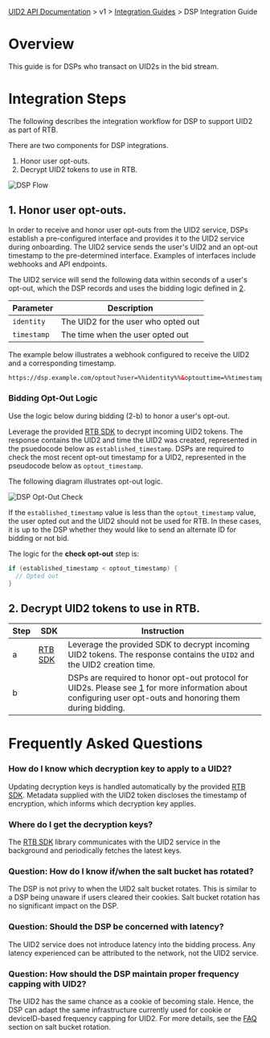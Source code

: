 [UID2 API Documentation](../../README.md) > v1 > [Integration Guides](README.md) > DSP Integration Guide

# Overview

This guide is for DSPs who transact on UID2s in the bid stream.

# Integration Steps 

The following describes the integration workflow for DSP to support UID2 as part of RTB.

There are two components for DSP integrations.
1. Honor user opt-outs.
2. Decrypt UID2 tokens to use in RTB.

![DSP Flow](https://mermaid.ink/svg/eyJjb2RlIjoiICBzZXF1ZW5jZURpYWdyYW1cbiAgICBwYXJ0aWNpcGFudCBVIGFzIFVzZXJcbiAgICBwYXJ0aWNpcGFudCBTU1BcbiAgICBwYXJ0aWNpcGFudCBEU1BcbiAgICBwYXJ0aWNpcGFudCBVSUQyIGFzIFVJRDIgU2VydmljZVxuICAgIHBhcnRpY2lwYW50IFRDIGFzIFRyYW5zcGFyZW5jeSAmIENvbnNlbnQgUG9ydGFsXG4gICAgTm90ZSBvdmVyIFUsVEM6IDEuIEhvbm9yIHVzZXIgb3B0LW91dHMuXG4gICAgVS0-PlRDOiAxLWEuIFVzZXIgb3B0cyBvdXQuXG4gICAgYWN0aXZhdGUgVENcbiAgICBUQy0-PlVJRDI6IDEtYi4gVUlEMiBzZXJ2aWNlIHJlY2VpdmVzIG9wdC1vdXQuXG4gICAgZGVhY3RpdmF0ZSBUQ1xuICAgIGFjdGl2YXRlIFVJRDJcbiAgICBVSUQyLT4-RFNQOiAxLWMuIERTUCByZWNlaXZlcyBvcHQtb3V0LlxuICAgIGRlYWN0aXZhdGUgVUlEMlxuICAgIE5vdGUgb3ZlciBVLFRDOiAyLiBEZWNyeXB0IFVJRDIgdG9rZW5zIHRvIHVzZSBpbiBSVEIuXG4gICAgU1NQLS0-PkRTUDogVGhlIFNTUCBjYWxscyBhIERTUCBmb3IgYmlkLlxuICAgIERTUC0-PkRTUDogMi1hLiBEZWNyeXB0IFVJRDIgdG9rZW5zLlxuICAgIERTUC0-PkRTUDogMi1iLiBFeGVjdXRlIGJpZGRpbmcgbG9naWMsIGhvbm9yaW5nIHVzZXIgb3B0LW91dHMuXG4iLCJtZXJtYWlkIjp7InRoZW1lIjoiZm9yZXN0In0sInVwZGF0ZUVkaXRvciI6ZmFsc2V9)

## 1. Honor user opt-outs.

In order to receive and honor user opt-outs from the UID2 service, DSPs establish a pre-configured interface and provides it to the UID2 service during onboarding. The UID2 service sends the user's UID2 and an opt-out timestamp to the pre-determined interface. Examples of interfaces include webhooks and API endpoints.

The UID2 service will send the following data within seconds of a user's opt-out, which the DSP records and uses the bidding logic defined in [2](#2-decrypt-uid2-tokens-to-use-in-rtb).

| Parameter | Description |
| --- | --- |
| `identity` | The UID2 for the user who opted out |
| `timestamp` | The time when the user opted out |


The example below illustrates a webhook configured to receive the UID2 and a corresponding timestamp.

```html
https://dsp.example.com/optout?user=%%identity%%&optouttime=%%timestamp%%
```
### Bidding Opt-Out Logic

Use the logic below during bidding (2-b) to honor a user's opt-out.

Leverage the provided [RTB SDK](../sdks/dsp-client-v1-overview.md) to decrypt incoming UID2 tokens. The response contains the UID2 and time the UID2 was created, represented in the psuedocode below as `established_timestamp`. DSPs are required to check the most recent opt-out timestamp for a UID2, represented in the pseudocode below as `optout_timestamp`. 

The following diagram illustrates opt-out logic.

![DSP Opt-Out Check](https://mermaid.ink/svg/eyJjb2RlIjoiZ3JhcGggTFJcbkFbRGVjcnlwdCBVSUQyIFRva2VuXSAtLT4gQltSZXRyaWV2ZSBPcHQtb3V0IGZvciBVSUQyXVxuICAgIEIgLS0-IEN7Q2hlY2sgT3B0LW91dH1cbiAgICBDIC0tPiB8T3B0ZWQgT3V0fCBEW0JpZCB3aXRob3V0IFVJRDJdXG4gICAgQyAtLT4gfE5vdCBPcHRlZCBPdXR8IEVbQmlkIHdpdGggVUlEMl1cbiIsIm1lcm1haWQiOnsidGhlbWUiOiJmb3Jlc3QifSwidXBkYXRlRWRpdG9yIjpmYWxzZX0)

If the `established_timestamp` value is less than the `optout_timestamp` value, the user opted out and the UID2 should not be used for RTB. In these cases, it is up to the DSP whether they would like to send an alternate ID for bidding or not bid.

The logic for the <b>check opt-out</b> step is:
```java
if (established_timestamp < optout_timestamp) {
  // Opted out
}
```

## 2. Decrypt UID2 tokens to use in RTB.

| Step | SDK | Instruction |
| --- | --- | --- |
| a | [RTB SDK](../sdks/dsp-client-v1-overview.md)  | Leverage the provided SDK to decrypt incoming UID2 tokens. The response contains the `UID2` and the UID2 creation time. |
| b | | DSPs are required to honor opt-out protocol for UID2s. Please see [1](#1-honor-user-opt-outs) for more information about configuring user opt-outs and honoring them during bidding. |

# Frequently Asked Questions
### How do I know which decryption key to apply to a UID2?
Updating decryption keys is handled automatically by the provided [RTB SDK](../sdks/dsp-client-v1-overview.md). Metadata supplied with the UID2 token discloses the timestamp of encryption, which informs which decryption key applies. 

### Where do I get the decryption keys?
The [RTB SDK](../sdks/dsp-client-v1-overview.md) library communicates with the UID2 service in the background and periodically fetches the latest keys.

### Question: How do I know if/when the salt bucket has rotated?
The DSP is not privy to when the UID2 salt bucket rotates. This is similar to a DSP being unaware if users cleared their cookies. Salt bucket rotation has no significant impact on the DSP.  

### Question: Should the DSP be concerned with latency?
The UID2 service does not introduce latency into the bidding process. Any latency experienced can be attributed to the network, not the UID2 service.

### Question: How should the DSP maintain proper frequency capping with UID2?
The UID2 has the same chance as a cookie of becoming stale. Hence, the DSP can adapt the same infrastructure currently used for cookie or deviceID-based frequency capping for UID2. For more details, see the [FAQ](https://github.com/UnifiedID2/uid2docs/blob/main/api/v1/guides/advertiser-dataprovider-guide.md#how-do-i-know-when-to-re[%E2%80%A6]e-to-salt-bucket-rotation) section on salt bucket rotation. 

